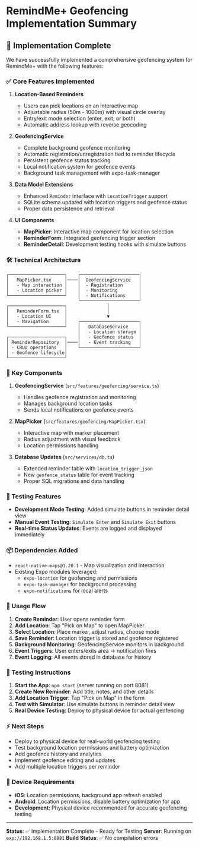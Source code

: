 # RemindMe+ Geofencing Implementation Summary

## 🎯 Implementation Complete

We have successfully implemented a comprehensive geofencing system for RemindMe+ with the following features:

### ✅ Core Features Implemented

1. **Location-Based Reminders**
   - Users can pick locations on an interactive map
   - Adjustable radius (50m - 1000m) with visual circle overlay
   - Entry/exit mode selection (enter, exit, or both)
   - Automatic address lookup with reverse geocoding

2. **GeofencingService**
   - Complete background geofence monitoring
   - Automatic registration/unregistration tied to reminder lifecycle
   - Persistent geofence status tracking
   - Local notification system for geofence events
   - Background task management with expo-task-manager

3. **Data Model Extensions**
   - Enhanced `Reminder` interface with `LocationTrigger` support
   - SQLite schema updated with location triggers and geofence status
   - Proper data persistence and retrieval

4. **UI Components**
   - **MapPicker**: Interactive map component for location selection
   - **ReminderForm**: Integrated geofencing trigger section
   - **ReminderDetail**: Development testing hooks with simulate buttons

### 🛠 Technical Architecture

```
┌─────────────────────┐    ┌──────────────────────┐
│   MapPicker.tsx     │────│  GeofencingService   │
│   - Map interaction │    │  - Registration      │
│   - Location picker │    │  - Monitoring        │
└─────────────────────┘    │  - Notifications     │
                           └──────────────────────┘
┌─────────────────────┐               │
│   ReminderForm.tsx  │               │
│   - Location UI     │               ▼
│   - Navigation      │    ┌──────────────────────┐
└─────────────────────┘    │   DatabaseService    │
                           │   - Location storage │
┌─────────────────────┐    │   - Geofence status  │
│ ReminderRepository  │────│   - Event tracking   │
│ - CRUD operations   │    └──────────────────────┘
│ - Geofence lifecycle│
└─────────────────────┘
```

### 🔧 Key Components

1. **GeofencingService** (`src/features/geofencing/service.ts`)
   - Handles geofence registration and monitoring
   - Manages background location tasks
   - Sends local notifications on geofence events

2. **MapPicker** (`src/features/geofencing/MapPicker.tsx`)
   - Interactive map with marker placement
   - Radius adjustment with visual feedback
   - Location permissions handling

3. **Database Updates** (`src/services/db.ts`)
   - Extended reminder table with `location_trigger_json`
   - New `geofence_status` table for event tracking
   - Proper SQL migrations and data handling

### 🧪 Testing Features

- **Development Mode Testing**: Added simulate buttons in reminder detail view
- **Manual Event Testing**: `Simulate Enter` and `Simulate Exit` buttons
- **Real-time Status Updates**: Events are logged and displayed immediately

### 📦 Dependencies Added

- `react-native-maps@1.20.1` - Map visualization and interaction
- Existing Expo modules leveraged:
  - `expo-location` for geofencing and permissions
  - `expo-task-manager` for background processing
  - `expo-notifications` for local alerts

### 🚀 Usage Flow

1. **Create Reminder**: User opens reminder form
2. **Add Location**: Tap "Pick on Map" to open MapPicker
3. **Select Location**: Place marker, adjust radius, choose mode
4. **Save Reminder**: Location trigger is stored and geofence registered
5. **Background Monitoring**: GeofencingService monitors in background
6. **Event Triggers**: User enters/exits area → notification fires
7. **Event Logging**: All events stored in database for history

### 🧪 Testing Instructions

1. **Start the App**: `npm start` (server running on port 8081)
2. **Create New Reminder**: Add title, notes, and other details
3. **Add Location Trigger**: Tap "Pick on Map" in the form
4. **Test with Simulator**: Use simulate buttons in reminder detail view
5. **Real Device Testing**: Deploy to physical device for actual geofencing

### ⚡ Next Steps

- Deploy to physical device for real-world geofencing testing
- Test background location permissions and battery optimization
- Add geofence history and analytics
- Implement geofence editing and updates
- Add multiple location triggers per reminder

### 📱 Device Requirements

- **iOS**: Location permissions, background app refresh enabled
- **Android**: Location permissions, disable battery optimization for app
- **Development**: Physical device recommended for accurate geofencing testing

---

**Status**: ✅ Implementation Complete - Ready for Testing
**Server**: Running on `exp://192.168.1.5:8081`
**Build Status**: ✅ No compilation errors